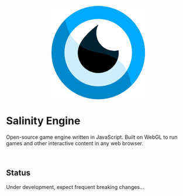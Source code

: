 <div align="center">
<img src="./files/logo/salinity256.png" alt="Salinity Engine"/>
</div>

# Salinity Engine

Open-source game engine written in JavaScript. Built on WebGL to run games and other interactive content in any web browser.

<br />

## Status

Under development, expect frequent breaking changes...

<br />
